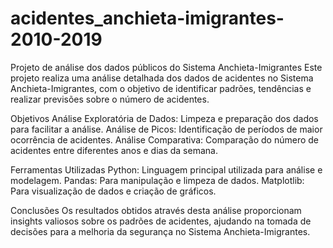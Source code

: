 # acidentes_anchieta-imigrantes-2010-2019
Projeto de análise dos dados públicos do Sistema Anchieta-Imigrantes
Este projeto realiza uma análise detalhada dos dados de acidentes no Sistema Anchieta-Imigrantes, com o objetivo de identificar padrões, tendências e realizar previsões sobre o número de acidentes.

Objetivos
Análise Exploratória de Dados: Limpeza e preparação dos dados para facilitar a análise.
Análise de Picos: Identificação de períodos de maior ocorrência de acidentes.
Análise Comparativa: Comparação do número de acidentes entre diferentes anos e dias da semana.

Ferramentas Utilizadas
Python: Linguagem principal utilizada para análise e modelagem.
Pandas: Para manipulação e limpeza de dados.
Matplotlib: Para visualização de dados e criação de gráficos.

Conclusões
Os resultados obtidos através desta análise proporcionam insights valiosos sobre os padrões de acidentes, ajudando na tomada de decisões para a melhoria da segurança no Sistema Anchieta-Imigrantes.
